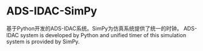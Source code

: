 # ADS-IDAC-SimPy

基于Python开发的ADS-IDAC系统。SimPy为仿真系统提供了统一的时钟。
ADS-IDAC system is developed by Python and unified timer of this simulation system is provided by SimPy.